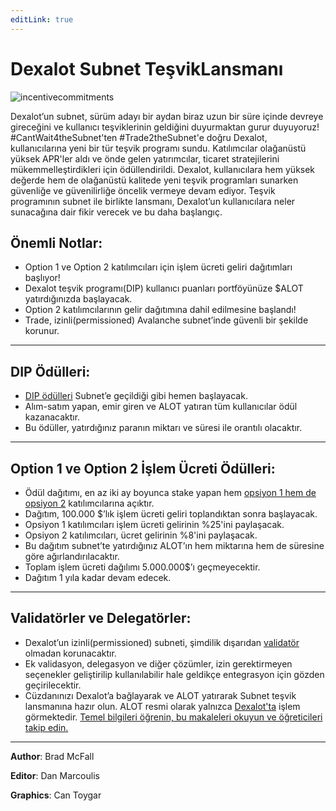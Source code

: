 ```yaml
---
editLink: true
---
```


# Dexalot Subnet TeşvikLansmanı

![incentivecommitments](\images\incentives\incentivecommitments.png)

Dexalot’un subnet, sürüm adayı bir aydan biraz uzun bir süre içinde devreye gireceğini ve kullanıcı teşviklerinin geldiğini duyurmaktan gurur duyuyoruz! #CantWait4theSubnet'ten #Trade2theSubnet'e doğru Dexalot, kullanıcılarına yeni bir tür teşvik programı sundu. Katılımcılar olağanüstü yüksek APR'ler aldı ve önde gelen yatırımcılar, ticaret stratejilerini mükemmelleştirdikleri için ödüllendirildi. Dexalot, kullanıcılara hem yüksek değerde hem de olağanüstü kalitede yeni teşvik programları sunarken güvenliğe ve güvenilirliğe öncelik vermeye devam ediyor. Teşvik programının subnet ile birlikte lansmanı, Dexalot’un kullanıcılara neler sunacağına dair fikir verecek ve bu daha başlangıç.


## Önemli Notlar:

* Option 1 ve Option 2 katılımcıları için işlem ücreti geliri dağıtımları başlıyor!
* Dexalot teşvik programı(DIP) kullanıcı puanları portföyünüze $ALOT yatırdığınızda başlayacak.
* Option 2 katılımcılarının gelir dağıtımına dahil edilmesine başlandı!
* Trade, izinli(permissioned) Avalanche subnet’inde güvenli bir şekilde korunur.

---

## DIP Ödülleri:

* [DIP ödülleri](https://medium.com/dexalot/dexalot-te%C5%9Fvik-program%C4%B1-3c7165719686) Subnet’e geçildiği gibi hemen başlayacak.
* Alım-satım yapan, emir giren ve ALOT yatıran tüm kullanıcılar ödül kazanacaktır.
* Bu ödüller, yatırdığınız paranın miktarı ve süresi ile orantılı olacaktır.

---

## Option 1 ve Option 2 İşlem Ücreti Ödülleri:

* Ödül dağıtımı, en az iki ay boyunca stake yapan hem [opsiyon 1 hem de opsiyon 2](https://medium.com/dexalot/dexalot-stake-to-the-subnet-5269756824d1) katılımcılarına açıktır.
* Dağıtım, 100.000 $’lık işlem ücreti geliri toplandıktan sonra başlayacak.
* Opsiyon 1 katılımcıları işlem ücreti gelirinin %25'ini paylaşacak.
* Opsiyon 2 katılımcıları, ücret gelirinin %8'ini paylaşacak.
* Bu dağıtım subnet’te yatırdığınız ALOT’ın hem miktarına hem de süresine göre ağırlandırılacaktır.
* Toplam işlem ücreti dağılımı 5.000.000$’ı geçmeyecektir.
* Dağıtım 1 yıla kadar devam edecek.

---

## Validatörler ve Delegatörler:

* Dexalot’un izinli(permissioned) subneti, şimdilik dışarıdan [validatör](https://medium.com/dexalot/dexalot-subnet-validat%C3%B6r-program%C4%B1-d5450b7f32f1) olmadan korunacaktır.
* Ek validasyon, delegasyon ve diğer çözümler, izin gerektirmeyen seçenekler geliştirilip kullanılabilir hale geldikçe entegrasyon için gözden geçirilecektir.
* Cüzdanınızı Dexalot’a bağlayarak ve ALOT yatırarak Subnet teşvik lansmanına hazır olun. ALOT resmi olarak yalnızca [Dexalot'ta](https://app.dexalot.com/trade) işlem görmektedir. [Temel bilgileri öğrenin, bu makaleleri okuyun ve öğreticileri takip edin.](https://medium.com/dexalot)

---

**Author**: Brad McFall

**Editor**: Dan Marcoulis

**Graphics**: Can Toygar
